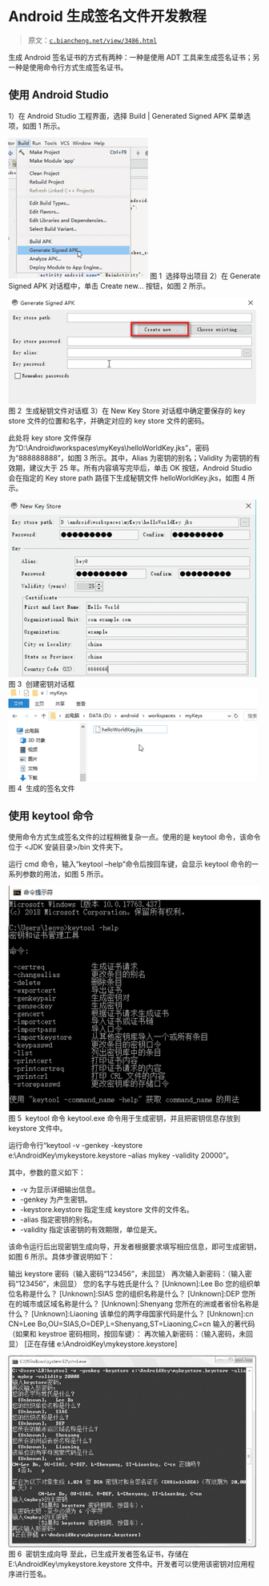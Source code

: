 # Android 生成签名文件开发教程

> 原文：[`c.biancheng.net/view/3486.html`](http://c.biancheng.net/view/3486.html)

生成 Android 签名证书的方式有两种：一种是使用 ADT 工具来生成签名证书；另一种是使用命令行方式生成签名证书。

## 使用 Android Studio

1）在 Android Studio 工程界面，选择 Build | Generated Signed APK 菜单选项，如图 1 所示。

![选择导出项目](img/694215ac48ef5ef4e3cac242b8205e06.png)
图 1  选择导出项目
2）在 Generate Signed APK 对话框中，单击 Create new… 按钮，如图 2 所示。

![生成秘钥文件对话框](img/c950932d4746bfe28b1a79460be92b68.png)
图 2  生成秘钥文件对话框
3）在 New Key Store 对话框中确定要保存的 key store 文件的位置和名字，并确定对应的 key store 文件的密码。

此处将 key store 文件保存为“D:\Android\workspaces\myKeys\helloWorldKey.jks”，密码为“888888888”，如图 3 所示。其中，Alias 为密钥的别名；Validity 为密钥的有效期，建议大于 25 年。所有内容填写完毕后，单击 OK 按钮，Android Studio 会在指定的 Key store path 路径下生成秘钥文件 helloWorldKey.jks，如图 4 所示。

![创建密钥对话框](img/3b718b9df0cd5b5a8bc7116e0a612c8b.png)
图 3  创建密钥对话框
 ![生成的签名文件](img/4b2b430f53c2884c2884b7d9e72c3b91.png)
图 4  生成的签名文件

## 使用 keytool 命令

使用命令方式生成签名文件的过程稍微复杂一点。使用的是 keytool 命令，该命令位于 <JDK 安装目录>/bin 文件夹下。

运行 cmd 命令，输入“keytool –help”命令后按回车键，会显示 keytool 命令的一系列参数的用法，如图 5 所示。

![keytool 命令](img/4ff31a4511210b8195f434b764e190c0.png)
图 5  keytool 命令
keytool.exe 命令用于生成密钥，并且把密钥信息存放到 keystore 文件中。

运行命令行“keytool -v -genkey -keystore e:\AndroidKey\mykeystore.keystore –alias mykey -validity 20000”。

其中，参数的意义如下：

*   -v 为显示详细输出信息。
*   -genkey 为产生密钥。
*   -keystore<keystorefilename>.keystore 指定生成 keystore 文件的文件名。
*   -alias<keyfilename> 指定密钥的别名。
*   -validity<days> 指定该密钥的有效期限，单位是天。

该命令运行后出现密钥生成向导，开发者根据要求填写相应信息，即可生成密钥，如图 6 所示。具体步骤说明如下：

输出 keystore 密码（输入密码“123456”，未回显）
再次输入新密码：（输入密码“123456”，未回显）
您的名字与姓氏是什么？
[Unknown]:Lee Bo
您的组织单位名称是什么？
[Unknown]:SIAS
您的组织名称是什么？
[Unknown]:DEP
您所在的城市或区域名称是什么？
[Unknown]:Shenyang
您所在的洲或者省份名称是什么？
[Unknown]:Liaoning
该单位的两字母国家代码是什么？
[Unknown]:cn
CN=Lee Bo,OU=SIAS,O=DEP,L=Shenyang,ST=Liaoning,C=cn
输入<mykey>的著代码（如果和 keystroe 密码相同，按回车键）：
再次输入新密码：（输入密码，未回显）
[正在存储 e:\AndroidKey\mykeystore.keystore]

![密钥生成向导](img/7d3f1f147b31e088966f197cf168a7d7.png)
图 6  密钥生成向导
至此，已生成开发者签名证书，存储在 E:\AndroidKey\mykeystore.keystore 文件中。开发者可以使用该密钥对应用程序进行签名。